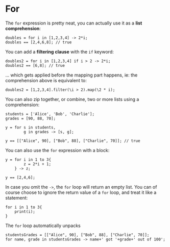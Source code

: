 # For

The `for` expression is pretty neat, you can actually use it as a **list comprehension**:

```
doubles = for i in [1,2,3,4] -> 2*i;
doubles == [2,4,6,8]; // true
```

You can add a **filtering clause** with the `if` keyword:

```
doubles2 = for i in [1,2,3,4] if i > 2 -> 2*i;
doubles2 == [6,8]; // true
```

... which gets applied before the mapping part happens, ie: the comprehension above is equivalent to:

```
doubles2 = [1,2,3,4].filter(\i > 2).map(\2 * i);
```

You can also zip together, or combine, two or more lists using a comprehension:

```
students = ['Alice', 'Bob', 'Charlie'];
grades = [90, 88, 70];

y = for s in students,
        g in grades -> [s, g]; 

y == [["Alice", 90], ["Bob", 88], ["Charlie", 70]]; // true
```

You can also use the `for` expression with a block:

```
y = for i in 1 to 3{
        z = 2*i + 1;
    } -> z;

y == [2,4,6];
```

In case you omit the `->`, the `for` loop will return an empty list. You can of course choose to ignore the return value of a `for` loop, and treat it like a statement:

```
for i in 1 to 3{
    print(i);
}
```

The `for` loop automatically unpacks 

```
studentsGrades = [["Alice", 90], ["Bob", 88], ["Charlie", 70]];
for name, grade in studentsGrades -> name+' got '+grade+' out of 100';
```





